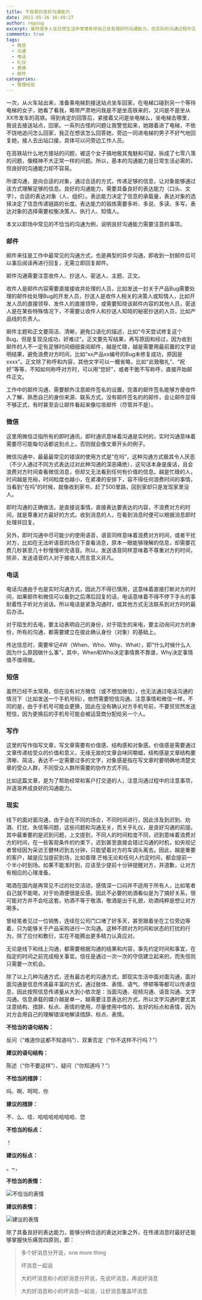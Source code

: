 ```yaml
---
title: 不容易的良好沟通能力
date: 2021-05-26 16:49:27
author: repoog
excerpt: 虽然很多人在日常生活中常常称呼自己具有很好的沟通能力，但实际的沟通过程中又会因为种种不良的习惯造成不必要的误会和不必要的时间浪费。本文介绍的是不太容易的沟通能力中到底有哪些方面需要注意，其中包括职场中的、生活中的常用沟通方式，比如微信、电话、邮件等等。
comments: true
tags:
  - 微信
  - 沟通
  - 电话
  - 礼仪
  - 表情
  - 邮件
categories:
  - 管理经验 
---
```


一次，从火车站出来，准备乘电梯到接送站点坐车回家，在电梯口碰到另一个等待电梯的女子，她看了看我，略带严肃地问我是不是坐高铁来的，又问是不是坐从XX市发车的高铁。得到肯定的回答后，紧接着又问是坐电梯么，坐电梯去哪里，我说去接送站点，回家。一系列古怪的问题让我警觉起来，她跟着进了电梯，不依不饶地追问怎么回家，我正在想该怎么回答她，旁边一同进电梯的男子不好气地回复她，接人去出站口接，具体可以问旁边工作人员。

在高铁站什么地方接站的问题，被这个女子搞地极其鬼魅和可疑，拆成了七零八落的问题，像精神不大正常一样的问题。所以，基本的沟通能力是日常生活必需的，但良好的沟通能力却不容易。

所谓沟通，是向合适的对象，通过合适的方式，传递足够的信息，让对象能够通过该方式理解足够的信息。良好的沟通能力，需要具备良好的表达能力（口头、文字），合适的表达对象（人、组织）。表达能力决定了信息的承载量，表达对象的选择决定了信息传递链路的长度。表达能力的锻炼需要多听、多说、多读、多写，表达对象的选择需要权衡决策人、执行人、知情人。

本文以职场中常见的不恰当的沟通为例，说明良好沟通能力需要注意的事项。

### **邮件**

邮件来往是工作中最常见的沟通方式，也是典型的异步沟通，即收到一封邮件后可以事后阅读再进行回复，无需立即回复邮件。

邮件沟通需要注意收件人、抄送人、密送人、主题、正文。

收件人是邮件内容需要直接接收并处理的人员，比如发送一封关于产品Bug需要处理的邮件给处理Bug的开发人员，抄送人是收件人相关的决策人或知情人，比如开发人员的直接领导、发件人的直接领导，或需要知晓该邮件内容的其他人员，密送人是在某些特殊情况下，不需要让收件人和抄送人知晓的秘密抄送的人员，比如产品线的负责人。

邮件主题和正文要简洁、清晰，避免口语化的描述，比如“今天尝试修复这个Bug，但是复现没成功，好难过”。正文要先写结果，再写原因和经过，因为收到邮件的人不一定有足够时间细细查阅邮件，越是忙碌，越是需要用最前置的文字说明结果，避免浪费对方时间，比如“xx产品xx编号的Bug未修复成功，原因是xxxx”。正文除了称呼和内容，其他文字可以一概省略，比如“此致敬礼”、“祝好”等等，不知如何称呼对方时，可以用“您好”，或者干脆不写称呼，直接开始邮件正文。

工作中的邮件沟通，需要额外注意邮件签名的设置，完善的邮件签名能够方便收件人了解、熟悉自己的身份来源、联系方式，没有邮件签名的的邮件，会让邮件显得不够正式，有时甚至会让邮件看起来像垃圾邮件（尽管并不是）。

### **微信**

这里用微信泛指所有的即时通讯，即时通讯意味着沟通是实时的，实时沟通意味着需要尽可能每句话都说到点上，否则就会像文章开头的例子。

微信沟通中，最最最常见的错误的使用方式是“在吗”，这种沟通方式极其令人厌恶（不少人通过不同方式表达过对此种沟通的深恶痛绝），这句话本身是废话，且会浪费对方时间查看微信消息，但却又无法看到任何有价值的信息。越是忙碌的人，时间越是充裕，时间粒度也越小，在紧凑的安排下，容不得任何浪费时间的事情，当看到“在吗”的时候，就像收到家书，赶了500里路，回到家却只是发现家里没人。

即时沟通的正确做法，是直接说事情，直接表达要表达的内容，不浪费对方的时间，就是尊重对方最好的方式。收到消息的人，在看到消息时便可以根据消息即时处理并回复。

另外，即时沟通中尽可能少的使用语音，语音同样意味着浪费对方时间，或者干扰对方，比如在无法听语音的场合下查看消息，原本一眼能够理解的信息，却需要花费几秒甚至几十秒慢慢听完语音。所以，发送语音同样意味着不尊重对方的时间，除非，发送语音的人对于接收人而言意义非凡。

### **电话**

电话沟通由于也是实时沟通方式，因此万不得已慎用，这意味着直接打断对方的时间，如果邮件和微信可以看到之后滞后回复的话，电话意味着不得不停下手头的事耐着性子听对方说话。所以电话是紧急沟通时，或其他方式无法联系到对方时的最后办法。

对于陌生的去电，要主动表明自己的身份，对于陌生的来电，要主动询问对方的身份，所有的沟通，都需要建立在彼此确认身份（对象）的基础上。

传达信息时，需要牢记4W（When、Who、Why、What），即“什么时候什么人因为什么原因做什么事”，其中，When和Who决定事情靠不靠谱，Why决定事情值不值得做。

### **短信**

虽然已经不太常用，但在没有对方微信（或不想加微信），也无法通过电话沟通的情况下（比如发送一个手机号码），依然需要短信沟通。注意事情和微信一样，不同的是，由于手机号可能会更换，因此在没有确认对方手机号前，不要贸贸然发送短信，因为更换后的手机号可能会被运营商分配给另一个人。

### **写作**

这里的写作指写文章，写文章需要有价值感、结构感和对象感。价值感是需要通过文章传递给受众的价值和意义，无缘无故的文章会味同嚼蜡，结构感是文章结构要清晰、简洁，表达不一定需要过多的文字，对象感是指在写文章时要明确地清楚文章的受众人群，不同受众人群所需要的协作方式不同。

比如这篇文章，是为了帮助经常和客户打交道的人，注意沟通过程中的注意事项，并逐渐养成良好的沟通能力。

### **现实**

线下的面对面沟通，由于会在不同的场合，不同时间进行，因此涉及到迟到、劝酒、打扰、失信等问题，这些问题和沟通无关，而关乎礼仪，是良好沟通的前提。其中最重要的是迟到问题，上文提到，不同人的时间粒度不同，迟到意味着浪费对方的时间，在一些客观条件的约束下，迟到甚至直接会错过沟通的时机，如央视记者曾经因为采访王健林迟到五分钟，只能望着对方的车调头离去。因此，越是重要的客户，越是应当提前到场，比如查理.芒格无论和任何人约定时间，都会提前一个半小时到场。如果不能准时到，应该至少提前十分钟提醒对方，并道歉，让对方有相应的心理准备。

喝酒在国内是再常见不过的社交活动，感情深一口闷并不适用于所有人，比如笔者自己就不能喝，对于劝酒便很是反感。因此不必要的劝酒看似是为了搞好关系，很可能对方并不会吃这套。劝酒不等于敬酒，敬酒是出于礼貌，劝酒纯粹是想让对方喝多。

曾经笔者见过一位销售，连续在公司门口堵了好多天，甚至跟着坐在工位旁边等着，只为能够关于产品采购进行一次沟通。这种不顾对方时间和状态的打扰的行为，除了应付和敷衍，实在不能腾出更多精力认真应对。

无论是线下和线上沟通，都需要根据沟通的结果和内容，事先约定时间和事宜，在指定的时间之前完成相关事宜。信任是通过一次一次的守信建立起来的，而失信则只需要一次机会。

除了以上几种沟通方式，还有最古老的沟通方式，即现实生活中面对面沟通，面对面沟通是信息传递最丰富的方式，通过肢体、表情、语气、停顿等等都可以传递信息，因此按照信息传递量从大到小依次是：当面沟通、视频沟通、语音沟通、文字沟通。信息承载的媒介越是单一，越需要注意表达的方式，所以文字沟通时要尤其注意结构、措辞、标点、表情的使用，尽量使用中性的、友好的标点和表情，因为对方会用自己的理解错误地解读措辞、标点、表情。

**不恰当的语句结构：**

反问（“难道你这都不知道吗”）、双重否定（“你不这样不行吗？”）

**建议的语句结构：**

陈述（“你不要这样”）、疑问（“你知道吗？”）

**不恰当的措辞：**

吗、啊、呵呵、你

**建议的措辞：**

不、么、哇、哈哈哈哈哈哈哈、您

**不恰当的标点：**

！

**建议的标点：**

。~，

**不恰当的表情：**

![不恰当的表情](images/2021/05/bad_expression.png '不恰当的表情')

**建议的表情：**

![建议的表情](images/2021/05/googd_expression.png '建议的表情')

除了具备良好的表达能力，能够分辨合适的表达对象之外，在传递消息时最好还能够掌握快乐痛苦四原则，即：

> 多个好消息分开说，one more thing
> 
> 坏消息一起说
> 
> 大的坏消息和小的好消息分开说，先说坏消息，再说好消息
> 
> 大的好消息和小的坏消息一起说，让好消息覆盖坏消息